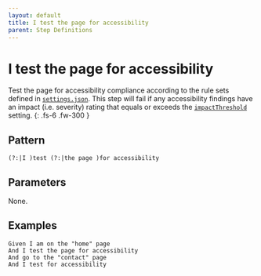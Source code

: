 ```yaml
---
layout: default
title: I test the page for accessibility
parent: Step Definitions
---
```


# I test the page for accessibility

Test the page for accessibility compliance according to the rule sets defined in [`settings.json`](../config/settings.html). This step will fail if any accessibility findings have an impact (i.e. severity) rating that equals or exceeds the [`impactThreshold`](../config/settings.html#impactThreshold) setting.
{: .fs-6 .fw-300 }

## Pattern

```
(?:|I )test (?:|the page )for accessibility
```

## Parameters

None.

## Examples

```gherkin
Given I am on the "home" page
And I test the page for accessibility
And go to the "contact" page
And I test for accessibility
```
